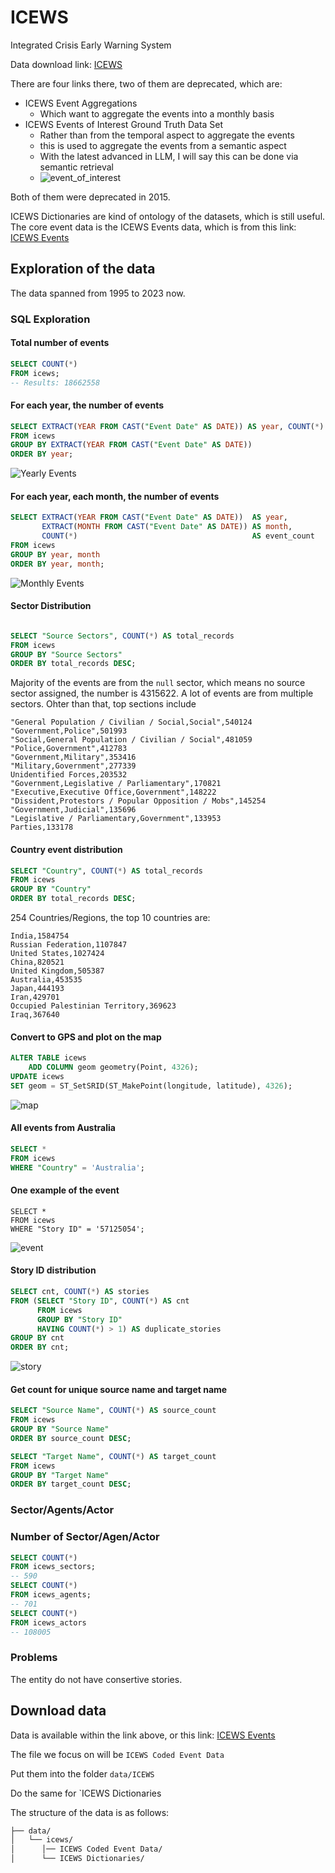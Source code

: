 # ICEWS

Integrated Crisis Early Warning System

Data download link: [ICEWS](https://dataverse.harvard.edu/dataverse/icews)

There are four links there, two of them are deprecated, which are:

- ICEWS Event Aggregations
    - Which want to aggregate the events into a monthly basis
- ICEWS Events of Interest Ground Truth Data Set
    - Rather than from the temporal aspect to aggregate the events
    - this is used to aggregate the events from a semantic
      aspect
    - With the latest advanced in LLM, I will say this can be done via semantic retrieval
    - ![event_of_interest](../imgs/event-of-interest.png)

Both of them were deprecated in 2015.

ICEWS Dictionaries are kind of ontology of the datasets, which is still useful.
The core event data is the ICEWS Events data, which is from this
link: [ICEWS Events](https://dataverse.harvard.edu/dataset.xhtml?persistentId=doi:10.7910/DVN/28075)

## Exploration of the data

The data spanned from 1995 to 2023 now.

### SQL Exploration

#### Total number of events

```sql
SELECT COUNT(*)
FROM icews;
-- Results: 18662558
```

#### For each year, the number of events

```sql
SELECT EXTRACT(YEAR FROM CAST("Event Date" AS DATE)) AS year, COUNT(*) AS total_records
FROM icews
GROUP BY EXTRACT(YEAR FROM CAST("Event Date" AS DATE))
ORDER BY year;
```

![Yearly Events](../imgs/sql_year_events_no.png)

#### For each year, each month, the number of events

```sql
SELECT EXTRACT(YEAR FROM CAST("Event Date" AS DATE))  AS year,
       EXTRACT(MONTH FROM CAST("Event Date" AS DATE)) AS month,
       COUNT(*)                                       AS event_count
FROM icews
GROUP BY year, month
ORDER BY year, month;
```

![Monthly Events](../imgs/sql_year_month_events_no.png)

#### Sector Distribution

```sql

SELECT "Source Sectors", COUNT(*) AS total_records
FROM icews
GROUP BY "Source Sectors"
ORDER BY total_records DESC;
```

Majority of the events are from the `null` sector, which means no source sector assigned, the number is 4315622.
A lot of events are from multiple sectors.
Ohter than that, top sections include

```csv
"General Population / Civilian / Social,Social",540124
"Government,Police",501993
"Social,General Population / Civilian / Social",481059
"Police,Government",412783
"Government,Military",353416
"Military,Government",277339
Unidentified Forces,203532
"Government,Legislative / Parliamentary",170821
"Executive,Executive Office,Government",148222
"Dissident,Protestors / Popular Opposition / Mobs",145254
"Government,Judicial",135696
"Legislative / Parliamentary,Government",133953
Parties,133178
```

#### Country event distribution

```sql
SELECT "Country", COUNT(*) AS total_records
FROM icews
GROUP BY "Country"
ORDER BY total_records DESC;
```

254 Countries/Regions, the top 10 countries are:

```csv
India,1584754
Russian Federation,1107847
United States,1027424
China,820521
United Kingdom,505387
Australia,453535
Japan,444193
Iran,429701
Occupied Palestinian Territory,369623
Iraq,367640
```

#### Convert to GPS and plot on the map

```sql
ALTER TABLE icews
    ADD COLUMN geom geometry(Point, 4326);
UPDATE icews
SET geom = ST_SetSRID(ST_MakePoint(longitude, latitude), 4326);
```

![map](../imgs/map_demo_view.png)

#### All events from Australia

```sql
SELECT *
FROM icews
WHERE "Country" = 'Australia';
```

#### One example of the event

```
SELECT *
FROM icews
WHERE "Story ID" = '57125054';
```

![event](../imgs/event_example.png)

#### Story ID distribution

```sql
SELECT cnt, COUNT(*) AS stories
FROM (SELECT "Story ID", COUNT(*) AS cnt
      FROM icews
      GROUP BY "Story ID"
      HAVING COUNT(*) > 1) AS duplicate_stories
GROUP BY cnt
ORDER BY cnt;
```

![story](../imgs/distribution_of_stories.png)

#### Get count for unique source name and target name

```sql
SELECT "Source Name", COUNT(*) AS source_count
FROM icews
GROUP BY "Source Name"
ORDER BY source_count DESC;
```

```sql
SELECT "Target Name", COUNT(*) AS target_count
FROM icews
GROUP BY "Target Name"
ORDER BY target_count DESC;
```

### Sector/Agents/Actor

### Number of Sector/Agen/Actor

```sql
SELECT COUNT(*)
FROM icews_sectors;
-- 590
SELECT COUNT(*)
FROM icews_agents;
-- 701
SELECT COUNT(*)
FROM icews_actors
-- 108005
```

### Problems

The entity do not have consertive stories.

## Download data

Data is available within the link above, or this
link: [ICEWS Events](https://pascalsun.sg4.quickconnect.to/d/s/xkoI2xvSvWopVqbmdNQ0wQxh5JwknS8K/FByRCtROPpmYWCpleIfh_LAL1wc6Lysb-grMgdjDqOws)

The file we focus on will be `ICEWS Coded Event Data`

Put them into the folder `data/ICEWS`

Do the same for `ICEWS Dictionaries

The structure of the data is as follows:

```bash
├── data/
│   └── icews/
│      │── ICEWS Coded Event Data/
│      └── ICEWS Dictionaries/
```


